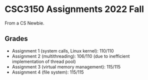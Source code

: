 # CSC3150 Assignments 2022 Fall

From a CS Newbie.

## Grades

- Assignment 1 (system calls, Linux kernel): 110/110
- Assignment 2 (multithreading): 106/110 (due to inefficient implementation of thread pool)
- Assignment 3 (virtual memory management): 115/115
- Assignment 4 (file system): 115/115
